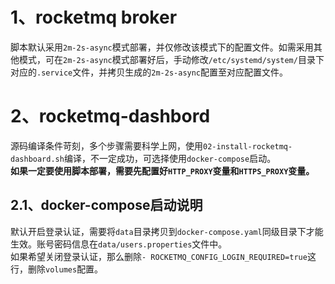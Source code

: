 # 1、rocketmq broker
脚本默认采用`2m-2s-async`模式部署，并仅修改该模式下的配置文件。如需采用其他模式，可在`2m-2s-async`模式部署好后，手动修改`/etc/systemd/system/`目录下对应的`.service`文件，并拷贝生成的`2m-2s-async`配置至对应配置文件。

# 2、rocketmq-dashbord
源码编译条件苛刻，多个步骤需要科学上网，使用`02-install-rocketmq-dashboard.sh`编译，不一定成功，可选择使用`docker-compose`启动。  
**如果一定要使用脚本部署，需要先配置好`HTTP_PROXY`变量和`HTTPS_PROXY`变量。**  
## 2.1、docker-compose启动说明
默认开启登录认证，需要将`data`目录拷贝到`docker-compose.yaml`同级目录下才能生效。账号密码信息在`data/users.properties`文件中。  
如果希望关闭登录认证，那么删除`- ROCKETMQ_CONFIG_LOGIN_REQUIRED=true`这行，删除`volumes`配置。